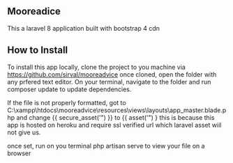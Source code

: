 ## Mooreadice 

This a laravel 8 application built with bootstrap 4 cdn
## How to Install
To install this app locally, clone the project to you machine via https://github.com/sirval/mooreadvice
once cloned, open the folder with any prfered text editor.
On your terminal, navigate to the folder and run 
composer update to update dependencies.

If the file is not properly formatted, got to C:\xampp\htdocs\mooreadvice\resources\views\layouts\app_master.blade.php and change {{ secure_asset('") }} to {{ asset('") } this is because this app is hosted on heroku and require ssl verified url which laravel asset wiil not give us.

once set, run on you terminal php artisan serve to view your file on a browser
